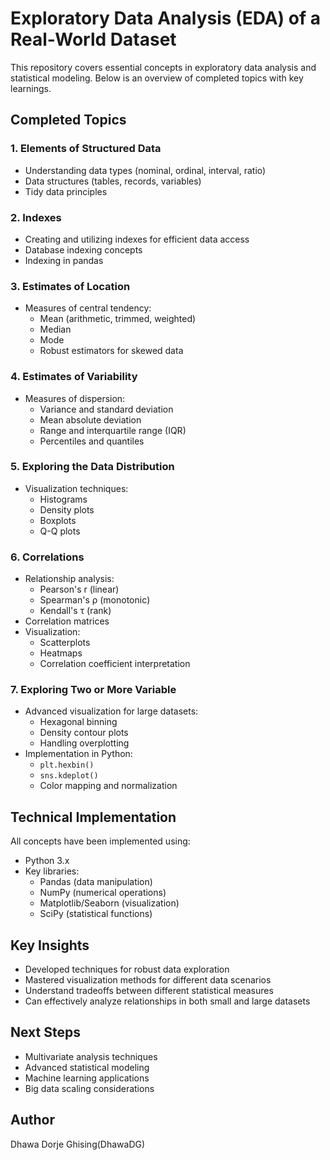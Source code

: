 # Exploratory Data Analysis (EDA) of a Real-World Dataset

This repository covers essential concepts in exploratory data analysis and statistical modeling. Below is an overview of completed topics with key learnings.

## Completed Topics

### 1. Elements of Structured Data
- Understanding data types (nominal, ordinal, interval, ratio)
- Data structures (tables, records, variables)
- Tidy data principles

### 2. Indexes
- Creating and utilizing indexes for efficient data access
- Database indexing concepts
- Indexing in pandas 

### 3. Estimates of Location
- Measures of central tendency:
  - Mean (arithmetic, trimmed, weighted)
  - Median
  - Mode
  - Robust estimators for skewed data

### 4. Estimates of Variability
- Measures of dispersion:
  - Variance and standard deviation
  - Mean absolute deviation
  - Range and interquartile range (IQR)
  - Percentiles and quantiles

### 5. Exploring the Data Distribution
- Visualization techniques:
  - Histograms
  - Density plots
  - Boxplots
  - Q-Q plots


### 6. Correlations
- Relationship analysis:
  - Pearson's r (linear)
  - Spearman's ρ (monotonic)
  - Kendall's τ (rank)
- Correlation matrices
- Visualization:
  - Scatterplots
  - Heatmaps
  - Correlation coefficient interpretation

### 7. Exploring Two or More Variable
- Advanced visualization for large datasets:
  - Hexagonal binning
  - Density contour plots
  - Handling overplotting
- Implementation in Python:
  - `plt.hexbin()`
  - `sns.kdeplot()`
  - Color mapping and normalization

## Technical Implementation
All concepts have been implemented using:
- Python 3.x
- Key libraries:
  - Pandas (data manipulation)
  - NumPy (numerical operations)
  - Matplotlib/Seaborn (visualization)
  - SciPy (statistical functions)

##  Key Insights
- Developed techniques for robust data exploration
- Mastered visualization methods for different data scenarios
- Understand tradeoffs between different statistical measures
- Can effectively analyze relationships in both small and large datasets

##  Next Steps
- Multivariate analysis techniques
- Advanced statistical modeling
- Machine learning applications
- Big data scaling considerations

## Author
Dhawa Dorje Ghising(DhawaDG)
